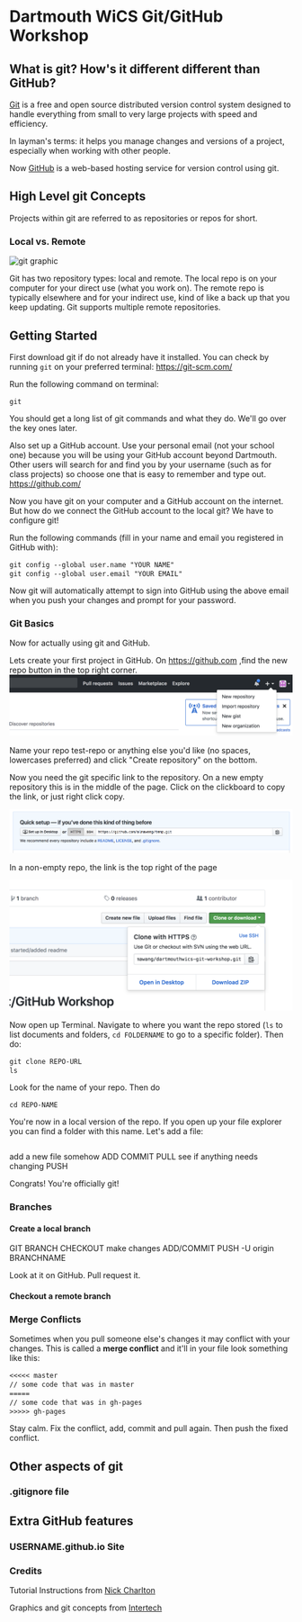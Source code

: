 # Dartmouth WiCS Git/GitHub Workshop

## What is git? How's it different different than GitHub?
[Git](https://git-scm.com/) is a free and open source distributed version control system designed to handle everything from small to very large projects with speed and efficiency.

In layman's terms: it helps you manage changes and versions of a project, especially when working with other people.

Now [GitHub](https://github.com/) is a web-based hosting service for version control using git.

## High Level git Concepts
Projects within git are referred to as repositories or repos for short.

### Local vs. Remote
![git graphic](https://www.intertech.com/PostingIMages/f05c4ce327e8_E7D5/IntroToGitConcepts.png)

Git has two repository types: local and remote.  The local repo is on your computer for your direct use (what you work on).  The remote repo is typically elsewhere and for your indirect use, kind of like a back up that you keep updating.  Git supports multiple remote repositories.

## Getting Started
First download git if do not already have it installed. You can check by running `git` on your preferred terminal:
https://git-scm.com/

Run the following command on terminal:
```
git
```
You should get a long list of git commands and what they do. We'll go over the key ones later.

Also set up a GitHub account. Use your personal email (not your school one) because you will be using your GitHub account beyond Dartmouth. Other users will search for and find you by your username (such as for class projects) so choose one that is easy to remember and type out.
https://github.com/

Now you have git on your computer and a GitHub account on the internet. But how do we connect the GitHub account to the local git? We have to configure git!

Run the following commands (fill in your name and email you registered in GitHub with):
```
git config --global user.name "YOUR NAME"
git config --global user.email "YOUR EMAIL"
```
Now git will automatically attempt to sign into GitHub using the above email when you push your changes and prompt for your password.

### Git Basics
Now for actually using git and GitHub.

Lets create your first project in GitHub. On https://github.com ,find the new repo button in the top right corner.
![new repo](/images/newrepo.png)

Name your repo test-repo or anything else you'd like (no spaces, lowercases preferred) and click "Create repository" on the bottom.

Now you need the git specific link to the repository. On a new empty repository this is in the middle of the page. Click on the clickboard to copy the link, or just right click copy.

![empty repo](/images/emptyrepo.png)

In a non-empty repo, the link is the top right of the page

![nonempty repo](/images/nonemptyrepo.png)

Now open up Terminal. Navigate to where you want the repo stored (`ls` to list documents and folders, `cd FOLDERNAME` to go to a specific folder). Then do:
```
git clone REPO-URL
ls
```
Look for the name of your repo. Then do
```
cd REPO-NAME
```
You're now in a local version of the repo. If you open up your file explorer you can find a folder with this name. Let's add a file:
```
```


add a new file somehow
ADD
COMMIT
PULL
see if anything needs changing
PUSH

Congrats! You're officially git!

### Branches

#### Create a local branch
GIT BRANCH
CHECKOUT
make changes
ADD/COMMIT
PUSH -U origin BRANCHNAME

Look at it on GitHub. Pull request it.

#### Checkout a remote branch

### Merge Conflicts
Sometimes when you pull someone else's changes it may conflict with your changes. This is called a **merge conflict** and it'll in your file look something like this:

```
<<<<< master
// some code that was in master
=====
// some code that was in gh-pages
>>>>> gh-pages
```

Stay calm. Fix the conflict, add, commit and pull again. Then push the fixed conflict.

## Other aspects of git

### .gitignore file

## Extra GitHub features

### USERNAME.github.io Site

### Credits
Tutorial Instructions from [Nick Charlton](https://github.com/nickcharlton/git-workshop/blob/master/Guide%20to%20Git.pdf)

Graphics and git concepts from [Intertech](https://www.intertech.com/Blog/introduction-to-git-concepts/)
